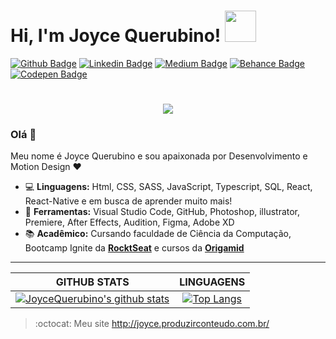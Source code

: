 # Hi, I'm Joyce Querubino! <img src="https://media.giphy.com/media/mGcNjsfWAjY5AEZNw6/giphy.gif" width="50"></h2>
[![Github Badge](https://img.shields.io/badge/-Github-000?style=flat-square&logo=Github&logoColor=white&link=https://github.com/JoyceQuerubino)](https://github.com/JoyceQuerubino)
[![Linkedin Badge](https://img.shields.io/badge/-LinkedIn-blue?style=flat-square&logo=Linkedin&logoColor=white&link=https://www.linkedin.com/in/joyce-querubino/)](https://www.linkedin.com/in/joyce-querubino/)
[![Medium Badge](https://img.shields.io/badge/-Medium-black?style=flat-square&logo=Medium&logoColor=white&link=https://medium.com/@joycequerubino5)](https://medium.com/@joycequerubino5)
[![Behance Badge](https://img.shields.io/badge/-Behance-blue?style=flat-square&logo=Behance&logoColor=white&link=https://www.behance.net/joycequerucdd7)](https://www.behance.net/joycequerucdd7)
[![Codepen Badge](https://img.shields.io/badge/-codepen-black?style=flat-square&logo=Codepen&logoColor=white&link=https://codepen.io/joycequerubino/pens/showcase)](https://codepen.io/joycequerubino/pens/showcase)

<h1 align="center">
  <img src ="https://ik.imagekit.io/joyceQuerubino/personagem_MLbVvybMb7.gif">
</h1>

<h3> Olá 👋 </h3>
Meu nome é Joyce Querubino e sou apaixonada por Desenvolvimento e Motion Design ❤

- 💻 **Linguagens:** Html, CSS, SASS, JavaScript, Typescript, SQL, React, React-Native e em busca de aprender muito mais!
- 🎨 **Ferramentas:** Visual Studio Code, GitHub, Photoshop, illustrator, Premiere, After Effects, Audition, Figma, Adobe XD
- 📚 **Acadêmico:** Cursando faculdade de Ciência da Computação, Bootcamp Ignite da **[RocktSeat](https://rocketseat.com.br/)** e cursos da **[Origamid](https://www.origamid.com/)**

---

|GITHUB STATS|LINGUAGENS|
|:---:|:---:|
|[![JoyceQuerubino's github stats](https://github-readme-stats.vercel.app/api?username=JoyceQuerubino&count_private=true&show_icons=true)](https://github.com/JoyceQuerubino/github-readme-stats)|[![Top Langs](https://github-readme-stats.vercel.app/api/top-langs/?username=JoyceQuerubino&hide=Rich%20Text%20Format,scheme,javascript,vim%20script&langs_count=10&&exclude_repo=blueprintcode-scalatra-wip-temp-example-2018-02-01,blueprintcode-react-wip-temp-example-2018-02-01,javascript-playground-wip-temp-examples&layout=compact)](https://github.com/SelimHorri/github-readme-stats)|


> :octocat: Meu site http://joyce.produzirconteudo.com.br/

